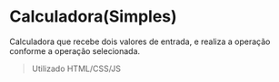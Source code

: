 # Calculadora(Simples)

Calculadora que recebe dois valores de entrada, e realiza a operação conforme a operação selecionada.

> Utilizado HTML/CSS/JS